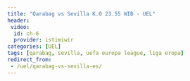 ```yaml
---
title: "Qarabag vs Sevilla K.O 23.55 WIB - UEL"
header:
 video:
  id: ch-6
  provider: istimiwir
categories: [UEL]
tags: [qarabag, sevilla, uefa europa league, liga eropa]
redirect_from:
 - /uel/qarabag-vs-sevilla-es/
---
```

